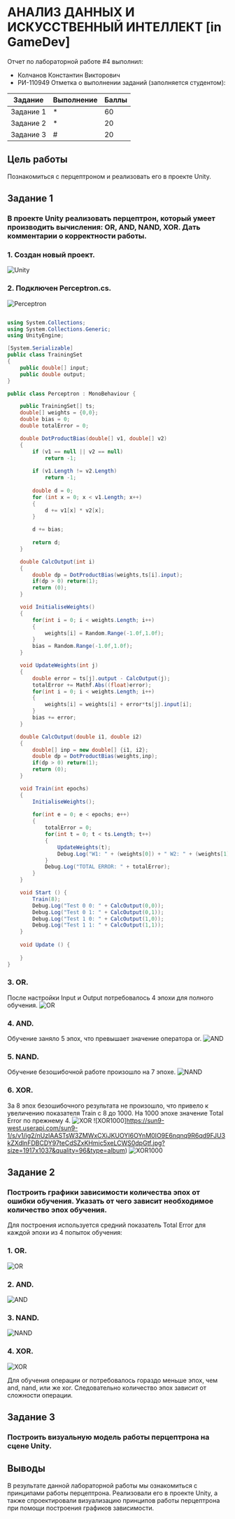 # АНАЛИЗ ДАННЫХ И ИСКУССТВЕННЫЙ ИНТЕЛЛЕКТ [in GameDev]
Отчет по лабораторной работе #4 выполнил:
- Колчанов Константин Викторович
- РИ-110949
Отметка о выполнении заданий (заполняется студентом):

| Задание | Выполнение | Баллы |
| ------ | ------ | ------ |
| Задание 1 | * | 60 |
| Задание 2 | * | 20 |
| Задание 3 | # | 20 |


## Цель работы
Познакомиться с перцептроном и реализовать его в проекте Unity.

## Задание 1
### В проекте Unity реализовать перцептрон, который умеет производить вычисления: OR, AND, NAND, XOR. Дать комментарии о корректности работы.

### 1. Создан новый проект.
![Unity](https://sun9-north.userapi.com/sun9-82/s/v1/ig2/F6un6RUpRiSiQ6OS1jAR-Dq-3808gIcGtmQFIkPYqd2kALIwNAbbvhE85MX1FbmEoEYG-CdHGLoyYA1th747EvLM.jpg?size=1031x592&quality=96&type=album)

### 2. Подключен Perceptron.cs.
![Perceptron](https://sun9-west.userapi.com/sun9-11/s/v1/ig2/un4NsVya9A7H5Bk166WmWAFLNFe2FWfYuAb1DY_iM2iSHZ1i-MEkOg4XrGAW7_ymcGS6sYRzSIRbc0zF61GKHR7Y.jpg?size=1280x720&quality=96&type=album)

```csharp

using System.Collections;
using System.Collections.Generic;
using UnityEngine;

[System.Serializable]
public class TrainingSet
{
	public double[] input;
	public double output;
}

public class Perceptron : MonoBehaviour {

	public TrainingSet[] ts;
	double[] weights = {0,0};
	double bias = 0;
	double totalError = 0;

	double DotProductBias(double[] v1, double[] v2) 
	{
		if (v1 == null || v2 == null)
			return -1;
	 
		if (v1.Length != v2.Length)
			return -1;
	 
		double d = 0;
		for (int x = 0; x < v1.Length; x++)
		{
			d += v1[x] * v2[x];
		}

		d += bias;
	 
		return d;
	}

	double CalcOutput(int i)
	{
		double dp = DotProductBias(weights,ts[i].input);
		if(dp > 0) return(1);
		return (0);
	}

	void InitialiseWeights()
	{
		for(int i = 0; i < weights.Length; i++)
		{
			weights[i] = Random.Range(-1.0f,1.0f);
		}
		bias = Random.Range(-1.0f,1.0f);
	}

	void UpdateWeights(int j)
	{
		double error = ts[j].output - CalcOutput(j);
		totalError += Mathf.Abs((float)error);
		for(int i = 0; i < weights.Length; i++)
		{			
			weights[i] = weights[i] + error*ts[j].input[i]; 
		}
		bias += error;
	}

	double CalcOutput(double i1, double i2)
	{
		double[] inp = new double[] {i1, i2};
		double dp = DotProductBias(weights,inp);
		if(dp > 0) return(1);
		return (0);
	}

	void Train(int epochs)
	{
		InitialiseWeights();
		
		for(int e = 0; e < epochs; e++)
		{
			totalError = 0;
			for(int t = 0; t < ts.Length; t++)
			{
				UpdateWeights(t);
				Debug.Log("W1: " + (weights[0]) + " W2: " + (weights[1]) + " B: " + bias);
			}
			Debug.Log("TOTAL ERROR: " + totalError);
		}
	}

	void Start () {
		Train(8);
		Debug.Log("Test 0 0: " + CalcOutput(0,0));
		Debug.Log("Test 0 1: " + CalcOutput(0,1));
		Debug.Log("Test 1 0: " + CalcOutput(1,0));
		Debug.Log("Test 1 1: " + CalcOutput(1,1));		
	}
	
	void Update () {
		
	}
}

```

### 3. OR.
После настройки Input и Output потребовалось 4 эпохи для полного обучения.
![OR](https://sun9-east.userapi.com/sun9-25/s/v1/ig2/Ao5wXX9c5t7QDiK-BYT2UF4Uj-iKL4UVgAzGDT63ybvwXkvbKMil6qNvBBJ9TGZ7q3D723vSeEpgEBvvzLYxbIRy.jpg?size=1280x691&quality=96&type=album)


### 4. AND.
Обучение заняло 5 эпох, что превышает значение оператора or.
![AND](https://sun9-north.userapi.com/sun9-80/s/v1/ig2/QnoOLPESbOOIZqgV4W6l8HiJyycqfHwtnLL2HEbduQ-xNg2Zd057BMP-is0V7jaUi3Y28iS26aBYmDKMQnwaSBdg.jpg?size=1915x1035&quality=96&type=album)

### 5. NAND.
Обучение безошибочной работе произошло на 7 эпохе.
![NAND](https://sun9-west.userapi.com/sun9-38/s/v1/ig2/X4HMIsQzRc6u-OaZl96132xkdcZY9NlrboPI2QhhKDo6-sFKXznd3_dy2CqQZlM7QrqGEU3zdEbzx-sahjk6uJTw.jpg?size=1917x1038&quality=96&type=album)

### 6. XOR.
За 8 эпох безошибочного результата не произошло, что привело к увеличению показателя Train с 8 до 1000. На 1000 эпохе значение Total Error по прежнему 4.
![XOR](https://sun9-west.userapi.com/sun9-70/s/v1/ig2/j3b1gFIBquoAx0gCTjT2ulQ7FBdNF8bnR4N-fGXYIRUQd4gKyaZX-JKQJ0a23jimXbPLnSWHHH6A_i7qtXr9KcJ8.jpg?size=1917x1040&quality=96&type=album)
![XOR1000]https://sun9-west.userapi.com/sun9-1/s/v1/ig2/nUzlAASTsW3ZMWxCXiJKUOYI6OYnM0IO9E6nqnq9R6qd9FJU3kZXdlnFDBCDY97teCdSZxKHmic5xeLCWS0dpGtf.jpg?size=1917x1037&quality=96&type=album)
![XOR1000](https://sun9-west.userapi.com/sun9-8/s/v1/ig2/3Ef5UTekijLhXQvrT78OxMWmGREEU0rdAmDY-dqYUGOza0bLIzOgl4XfljtnHSaw8PxsoV_zY7MVEfkd49pHUfbe.jpg?size=417x196&quality=96&type=album)


## Задание 2
### Построить графики зависимости количества эпох от ошибки обучения. Указать от чего зависит необходимое количество эпох обучения. 
Для построения используется средний показатель Total Error для каждой эпохи из 4 попыток обучения:

### 1. OR.

![OR](https://sun9-north.userapi.com/sun9-88/s/v1/ig2/ct1dY0zyt3w27X8UNJb6tbNA8eco88GFtjYhsZNyllZZUbV8MRdgEOu9bmTCoAiz5EWjZjt9zFT6m9cd8eEANjdL.jpg?size=1433x757&quality=96&type=album)

### 2. AND.

![AND](https://sun9-east.userapi.com/sun9-25/s/v1/ig2/OLHsq_sWrP-CXTgIYJI9tLpQHAE72PEQV2owquvj9u5SlWOxc3J3KhWzYltS-7ABvug35fOnbO8fTWOcanx_lEuP.jpg?size=1434x755&quality=96&type=album)

### 3. NAND.

![NAND](https://sun9-west.userapi.com/sun9-15/s/v1/ig2/aeqpF8-yNFLFHErl_2oQRa5zvmbIKi-Avfw9fzKZriLBCI2BnKSlumPxsVsp9URuaq4BOhx7FPM1zJvNNFw-_Qmy.jpg?size=1432x750&quality=96&type=album)

### 4. XOR.

![XOR](https://sun9-east.userapi.com/sun9-59/s/v1/ig2/SmERP_ivMLpK07dUN_HNCBLwlgC3m6uOp4P6hUsE3rXCtEgApB4iiy9z8ekHQR1n0P6KlS5glKfgncgdn-Evdwb_.jpg?size=1434x756&quality=96&type=album)

Для обучения операции or потребовалось гораздо меньше эпох, чем and, nand, или же xor. Следовательно количество эпох зависит от сложности операции.


## Задание 3
### Построить визуальную модель работы перцептрона на сцене Unity.


## Выводы
В результате данной лабораторной работы мы ознакомиться с принципами работы перцептрона. Реализовали его в проекте Unity, а также спроектировали визуализацию принципов работы перцептрона при помощи построения графиков зависимости.
